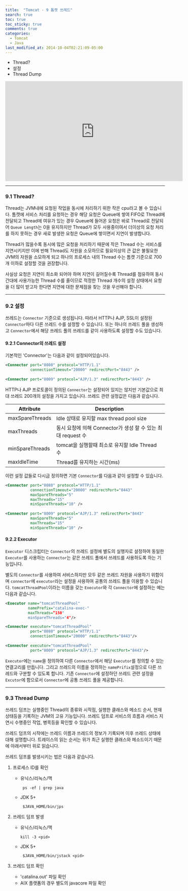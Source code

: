 ```yaml
---
title:  "Tomcat - 9 톰켓 쓰레드"
search: true
toc: true
toc_sticky: true
comments: true
categories:
  - Tomcat
  - Java
last_modified_at: 2014-10-04T02:21:09-05:00
---
```


- Thread?
- 설정
- Thread Dump

<iframe width="560" height="315" src="https://www.youtube.com/embed/sKiEidnV0nI" frameborder="0" allow="accelerometer; autoplay; encrypted-media; gyroscope; picture-in-picture" allowfullscreen></iframe>

- - -

### 9.1 Thread?
Thread는 JVM내에 요청된 작업을 동시에 처리하기 위한 작은 cpu라고 볼 수 있습니다. 톰캣에 서비스 처리를 요청하는 경우 해당 요청은 Queue에 쌓여 FIFO로 Thread에 전달되고 Thread에 여유가 있는 경우 Queue에 들어온 요청은 바로 Thread로 전달되어 `Queue Length`는 0을 유지하지만 Thread가 모두 사용중이여서 더이상의 요청 처리를 하지 못하는 경우 새로 발생한 요청은 Queue에 쌓이면서 지연이 발생합니다.

Thread가 많을수록 동시에 많은 요청을 처리하기 때문에 작은 Thread 수는 서비스를 지연시키지만 이에 반해 Thread도 자원을 소모하므로 필요이상의 큰 값은 불필요한 JVM의 자원을 소모하게 되고 하나의 프로세스 내의 Thread 수는 톰캣 기준으로 700개 이하로 설정할 것을 권장합니다.

사실상 요청은 지연이 최소화 되어야 하며 지연이 길어질수록 Thread를 점유하여 동시간대에 사용가능한 Thread 수를 줄이므로 적정한 Thread 개수의 설정 상태에서 요청을 더 많이 받고자 한다면 지연에 대한 문제점을 찾는 것을 우선해야 합니다.

- - -

### 9.2 설정
쓰레드는 `Connector` 기준으로 생성됩니다. 따라서 HTTP나 AJP, SSL이 설정된 `Connector`마다 다른 쓰레드 수를 설정할 수 있습니다. 또는 하나의 쓰레드 풀을 생성하고 `Connector`에서 해당 쓰레드 풀의 쓰레드를 같이 사용하도록 설정할 수도 있습니다.

#### 9.2.1 Connector의 쓰레드 설정
기본적인 'Connector'는 다음과 같이 설정되어있습니다.

```xml
<Connector port="8080" protocol="HTTP/1.1"
           connectionTimeout="20000" redirectPort="8443" />
           
<Connector port="8009" protocol="AJP/1.3" redirectPort="8443" />
```

HTTP나 AJP 프로토콜이 정의된 `Connector`는 설정되어 있지는 않지만 기본값으로 최대 쓰레드 200개의 설정을 가지고 있습니다. 쓰레드 관련 설정값은 다음과 같습니다.

| Attribute       | Description                                                  |
| --------------- | ------------------------------------------------------------ |
| maxSpareThreads | Idle 상태로 유지할 max thread pool size                      |
| maxThreads      | 동시 요청에 의해 Connector가 생성 할 수 있는 최대 request 수 |
| minSpareThreads | tomcat을 실행할때 최소로 유지할 Idle Thread 수               |
| maxIdleTime     | Thread를 유지하는 시간(ms)                                   |

이런 설정 값들로 다시금 정의하면 기본 `Connector`를 다음과 같이 설정할 수 있습니다.

```xml
<Connector port="8080" protocol="HTTP/1.1"
           connectionTimeout="20000" redirectPort="8443"
           maxSpareThreads="5"
           maxThreads="15"
           minSpareThreads="10" />
           
<Connector port="8009" protocol="AJP/1.3" redirectPort="8443"
           maxSpareThreads="5"
           maxThreads="15"
           minSpareThreads="10" />
```

#### 9.2.2 Executor
`Executor` 디스크립터는 `Connector`의 쓰레드 설정에 별도의 실행자로 설정하여 동일한 `Executor`를 사용하는 `Connector`는 같은 쓰레드 풀에서 쓰레드를 사용하도록 하는 기능입니다.

별도의 `Connector`를 사용하여 서비스하지만 모두 같은 쓰레드 자원을 사용하기 위함이며 `connector`에 `executor`라는 설정을 사용하여 공통의 쓰레드 풀을 이용할 수 있습니다. `tomcatThreadPool`이라는 이름을 갖는 `Executor`와 각 `Connector`에 설정하는 예는 다음과 같습니다.

```xml
<Executor name="tomcatThreadPool"
          namePrefix="catalina-exec-"
          maxThreads=“150"
          minSpareThreads="4"/>

<Connector executor="tomcatThreadPool"
           port="8080" protocol="HTTP/1.1"
           connectionTimeout="20000" redirectPort="8443"/>
           
<Connector executor="tomcatThreadPool"
           port="8009" protocol="AJP/1.3" redirectPort="8443"/>
```

`Executor`에는 `name`을 정의하여 다른 `Connector`에서 해당 `Executor`를 정의할 수 있는 연결고리를 만듭니다. 그리고 쓰레드의 이름을 정의하는 `namePrifix`설정으로 다른 쓰레드와 구분할 수 있도록 합니다. 기존 `Connector`에 설정하던 쓰레드 관련 설정을 `Excutor`에 함으로서 `Connector`에 공통 쓰레드 풀을 제공합니다.

- - -

### 9.3 Thread Dump
쓰레드 덤프는 실행중인 Thread의 종류와 시작점, 실행한 클래스와 메소드 순서, 현재 상태등을 기록하는 JVM의 고유 기능입니다. 쓰레드 덤프로 서비스의 흐름과 서비스 지연시 수행중인 작업, 병목등을 확인할 수 있습니다. 

쓰레드 덤프의 시작에는 쓰레드 이름과 쓰레드의 정보가 기록되며 이후 쓰레드 상태에 대해 설명합니다.
트레이스의 읽는 순서는 위가 최근 실행한 클래스와 메소드이기 때문에 아래서부터 위로 읽습니다.

쓰레드 덤프를 발생시키는 법은 다음과 같습니다.

1. 프로세스 ID를 확인

   - 유닉스/리눅스/맥

     ```
      ps -ef | grep java
     ```

   - JDK 5+

     ```
      $JAVA_HOME/bin/jps
     ```

2. 쓰레드 덤프 발생

   - 유닉스/리눅스/맥

     ```
     kill -3 <pid>
     ```

   - JDK 5+

     ```
      $JAVA_HOME/bin/jstack <pid>
     ```

3. 쓰레드 덤프 확인

   - 'catalina.out' 파일 확인
   - AIX 플랫폼의 경우 별도의 javacore 파일 확인
